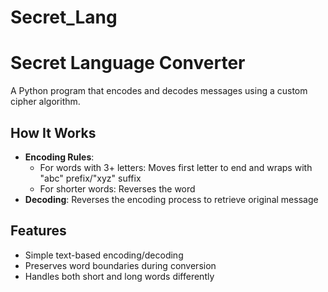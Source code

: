 # Secret_Lang
# Secret Language Converter

A Python program that encodes and decodes messages using a custom cipher algorithm.

## How It Works
- **Encoding Rules**:
  - For words with 3+ letters: Moves first letter to end and wraps with "abc" prefix/"xyz" suffix
  - For shorter words: Reverses the word
- **Decoding**: Reverses the encoding process to retrieve original message

## Features
- Simple text-based encoding/decoding
- Preserves word boundaries during conversion
- Handles both short and long words differently
